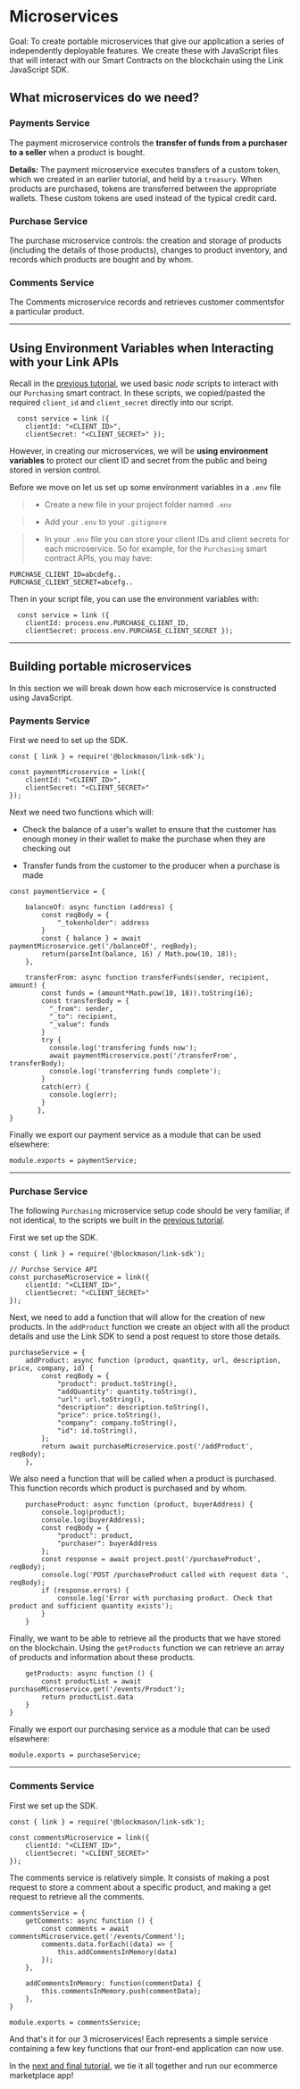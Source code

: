 # Microservices
Goal: To create portable microservices that give our application a series of independently deployable features. We create these with JavaScript files that will interact with our Smart Contracts on the blockchain using the Link JavaScript SDK.

## What microservices do we need?

### Payments Service
The payment microservice controls the **transfer of funds from a purchaser to a seller** when a product is bought.

**Details:** The payment microservice executes transfers of a custom token, which we created in an earlier tutorial, and held by a `treasury`. When products are purchased, tokens are transferred between the appropriate wallets. These custom tokens are used instead of the typical credit card.

### Purchase Service
The purchase microservice controls: the creation and storage of products (including the details of those products), changes to product inventory, and records which products are bought and by whom.

### Comments Service
The Comments microservice records and retrieves customer commentsfor a particular product.

---
## Using Environment Variables when Interacting with your Link APIs
Recall in the [previous tutorial](https://github.com/blockmason/ecommerce-workshop/blob/master/Tutorial_3/tutorial_3.md), we used basic *node* scripts to interact with our `Purchasing` smart contract. In these scripts, we copied/pasted the required `client_id` and `client_secret` directly into our script. 

```
  const service = link ({
    clientId: "<CLIENT_ID>",
    clientSecret: "<CLIENT_SECRET>" });
```
However, in creating our microservices, we will be **using environment variables** to protect our client ID and secret from the public and being stored in version control.

Before we move on let us set up some environment variables in a `.env` file

> * Create a new file in your project folder named `.env`

> * Add your `.env` to your `.gitignore`

> * In your `.env` file you can store your client IDs and client secrets for each microservice. So for example, for the `Purchasing` smart contract APIs, you may have:
```
PURCHASE_CLIENT_ID=abcdefg..
PURCHASE_CLIENT_SECRET=abcefg..
```

Then in your script file, you can use the environment variables with:
```
  const service = link ({
    clientId: process.env.PURCHASE_CLIENT_ID,
    clientSecret: process.env.PURCHASE_CLIENT_SECRET });
```

---
## Building portable microservices
In this section we will break down how each microservice is constructed using JavaScript.
### Payments Service

First we need to set up the SDK.
```
const { link } = require('@blockmason/link-sdk');

const paymentMicroservice = link({
    clientId: "<CLIENT_ID>",
    clientSecret: "<CLIENT_SECRET>"
});

```

Next we need two functions which will: 
* Check the balance of a user's wallet to ensure that the customer has enough money in their wallet to make the purchase when they are checking out

* Transfer funds from the customer to the producer when a purchase is made 

```
const paymentService = {

    balanceOf: async function (address) {
        const reqBody = {
            "_tokenholder": address
        }
        const { balance } = await paymentMicroservice.get('/balanceOf', reqBody);
        return(parseInt(balance, 16) / Math.pow(10, 18));
    },

    transferFrom: async function transferFunds(sender, recipient, amount) {
        const funds = (amount*Math.pow(10, 18)).toString(16);
        const transferBody = {
          "_from": sender,
          "_to": recipient,
          "_value": funds
        }
        try {
          console.log('transfering funds now');
          await paymentMicroservice.post('/transferFrom', transferBody);
          console.log('transferring funds complete');
        }
        catch(err) {
          console.log(err);
        }
       },
}
```

Finally we export our payment service as a module that can be used elsewhere:

```
module.exports = paymentService;
```
---
### Purchase Service
The following `Purchasing` microservice setup code should be very familiar, if not identical, to the scripts we built in the [previous tutorial](https://github.com/blockmason/ecommerce-workshop/blob/master/Tutorial_3/tutorial_3.md). 

First we set up the SDK.
```
const { link } = require('@blockmason/link-sdk');

// Purchse Service API
const purchaseMicroservice = link({
    clientId: "<CLIENT_ID>",
    clientSecret: "<CLIENT_SECRET>"
});
```

Next, we need to add a function that will allow for the creation of new products. In the `addProduct` function we create an object with all the product details and use the Link SDK to send a post request to store those details.

```
purchaseService = {
    addProduct: async function (product, quantity, url, description, price, company, id) {
        const reqBody = {
            "product": product.toString(),
            "addQuantity": quantity.toString(),
            "url": url.toString(),
            "description": description.toString(),
            "price": price.toString(),
            "company": company.toString(),
            "id": id.toString(),
        };
        return await purchaseMicroservice.post('/addProduct', reqBody);
    },
```

We also need a function that will be called when a product is purchased. This function records which product is purchased and by whom.

```
    purchaseProduct: async function (product, buyerAddress) {
        console.log(product);
        console.log(buyerAddress);
        const reqBody = {
            "product": product,
            "purchaser": buyerAddress
        };
        const response = await project.post('/purchaseProduct', reqBody);
        console.log('POST /purchaseProduct called with request data ', reqBody);
        if (response.errors) {
            console.log('Error with purchasing product. Check that product and sufficient quantity exists');
        }
    }
```

Finally, we want to be able to retrieve all the products that we have stored on the blockchain. Using the `getProducts` function we can retrieve an array of products and information about these products.

```
    getProducts: async function () {
        const productList = await purchaseMicroservice.get('/events/Product');
        return productList.data
    }
}
```

Finally we export our purchasing service as a module that can be used elsewhere:

```
module.exports = purchaseService;
```
---
### Comments Service

First we set up the SDK.
```
const { link } = require('@blockmason/link-sdk');

const commentsMicroservice = link({
    clientId: "<CLIENT_ID>",
    clientSecret: "<CLIENT_SECRET>"
});
```

The comments service is relatively simple. It consists of making a post request to store a comment about a specific product, and making a get request to retrieve all the comments.

```
commentsService = {
    getComments: async function () {
        const comments = await commentsMicroservice.get('/events/Comment');
        comments.data.forEach((data) => {
            this.addCommentsInMemory(data)
        });
    },

    addCommentsInMemory: function(commentData) {
        this.commentsInMemory.push(commentData);
    },
}

module.exports = commentsService;
```

And that's it for our 3 microservices! Each represents a simple service containing a few key functions that our front-end application can now use.

In the [next and final tutorial](https://github.com/blockmason/ecommerce-workshop/blob/master/Tutorial_5/tutorial_5.md), we tie it all together and run our ecommerce marketplace app!